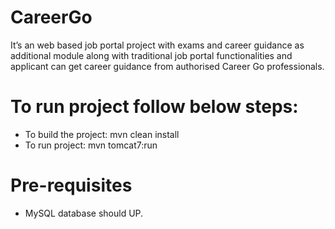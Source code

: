 # CareerGo
It’s an web based job portal project with exams and career guidance as additional module along with traditional job portal functionalities and applicant can get career guidance from authorised Career Go professionals.

# To run project follow below steps:
- To build the project: mvn clean install
- To run project: mvn tomcat7:run

# Pre-requisites
- MySQL database should UP.
